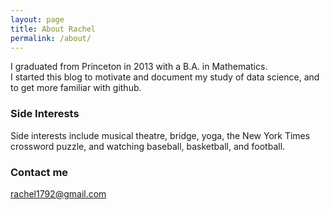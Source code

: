 ```yaml
---
layout: page
title: About Rachel
permalink: /about/
---
```


I graduated from Princeton in 2013 with a B.A. in Mathematics.  
I started this blog to motivate and document my study of data science, and to get more familiar with github.


### Side Interests

Side interests include musical theatre, bridge, yoga, the New York Times crossword puzzle, and watching baseball, basketball, and football. 

### Contact me

[rachel1792@gmail.com](mailto:rachel1792@gmail.com)
